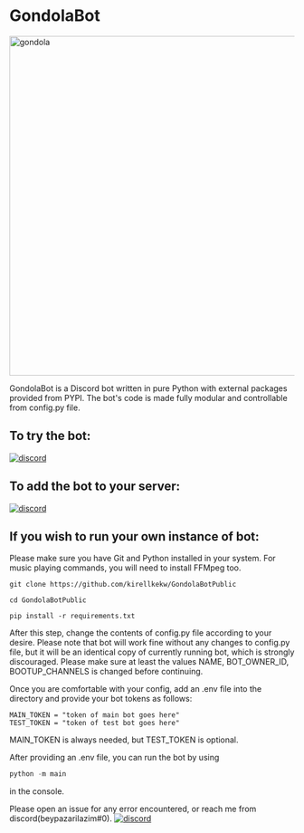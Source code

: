 # GondolaBot

<div>
<img src="https://repository-images.githubusercontent.com/648700027/1cc315e1-46b3-4564-b547-c8e113075cc7" alt="gondola" style="width: 600px;align: center;" />
</div>

GondolaBot is a Discord bot written in pure Python with external packages provided from PYPI. The bot's code is made fully modular and controllable from config.py file.

## To try the bot:
[![discord](https://img.shields.io/badge/Discord_Server-blue?logo=discord&logoColor=white)](https://discord.gg/hr2P8mS8Pd)

## To add the bot to your server:
[![discord](https://img.shields.io/badge/Invite-The_Bot-green?logo=discord&logoColor=white)](https://discord.com/oauth2/authorize?client_id=994282865254731826&permissions=137509596225&scope=bot)


## If you wish to run your own instance of bot:

Please make sure you have Git and Python installed in your system. For music playing commands, you will need to install FFMpeg too.

```shell
git clone https://github.com/kirellkekw/GondolaBotPublic

cd GondolaBotPublic

pip install -r requirements.txt
```

After this step, change the contents of config.py file according to your desire.
Please note that bot will work fine without any changes to config.py file, but it will be an identical copy of currently running bot, which is strongly discouraged. Please make sure at least the values NAME, BOT_OWNER_ID, BOOTUP_CHANNELS is changed before continuing.

Once you are comfortable with your config, add an .env file into the directory and provide your bot tokens as follows:

```env
MAIN_TOKEN = "token of main bot goes here"
TEST_TOKEN = "token of test bot goes here"
```

MAIN_TOKEN is always needed, but TEST_TOKEN is optional.

After providing an .env file, you can run the bot by using

```py
python -m main
```

in the console.

Please open an issue for any error encountered, or reach me from discord(beypazarilazim#0).
[![discord](https://img.shields.io/badge/contact-me-blue?logo=discord&logoColor=white)](https://discordapp.com/users/343517933256835072)